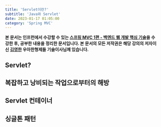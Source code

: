 ```yaml
---
title: 'Servlet이란?'
subtitle: 'Java와 Servlet'
date: 2023-01-17 01:05:00
category: 'Spring MVC'
---
```


**본 문서는 인프런에서 수강할 수 있는 [스프링 MVC 1편 - 백엔드 웹 개발 핵심 기술](https://www.inflearn.com/course/스프링-mvc-1/dashboard)을 수강한 후, 공부한 내용을 정리한 문서입니다. 본 문서의 모든 저작권은 해당 강의의 저자이신 [김영한](https://inflearn.com/users/@yh) 우아한형제들 기술이사님께 있습니다.**

## Servlet?

## 복잡하고 낭비되는 작업으로부터의 해방

## Servlet 컨테이너

## 싱글톤 패턴
